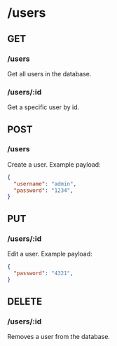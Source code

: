 # /users

## GET

### /users

Get all users in the database.

### /users/:id

Get a specific user by id.

## POST

### /users

Create a user. Example payload:

```json
{
  "username": "admin",
  "password": "1234",
}
```

## PUT

### /users/:id

Edit a user. Example payload:

```json
{
  "password": "4321",
}
```

## DELETE

### /users/:id

Removes a user from the database.
